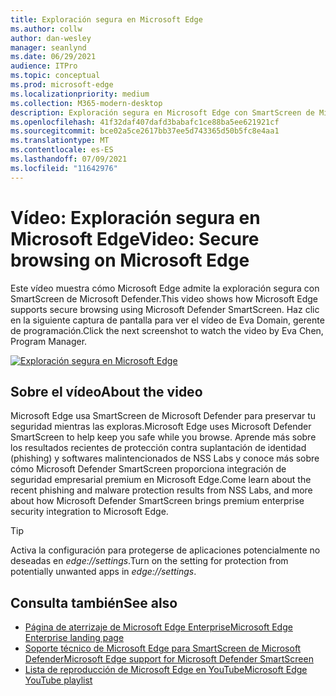 ```yaml
---
title: Exploración segura en Microsoft Edge
ms.author: collw
author: dan-wesley
manager: seanlynd
ms.date: 06/29/2021
audience: ITPro
ms.topic: conceptual
ms.prod: microsoft-edge
ms.localizationpriority: medium
ms.collection: M365-modern-desktop
description: Exploración segura en Microsoft Edge con SmartScreen de Microsoft Defender
ms.openlocfilehash: 41f32daf407dafd3babafc1ce88ba5ee621921cf
ms.sourcegitcommit: bce02a5ce2617bb37ee5d743365d50b5fc8e4aa1
ms.translationtype: MT
ms.contentlocale: es-ES
ms.lasthandoff: 07/09/2021
ms.locfileid: "11642976"
---
```

# <a name="video-secure-browsing-on-microsoft-edge"></a><span data-ttu-id="47a76-103">Vídeo: Exploración segura en Microsoft Edge</span><span class="sxs-lookup"><span data-stu-id="47a76-103">Video: Secure browsing on Microsoft Edge</span></span>

<span data-ttu-id="47a76-104">Este vídeo muestra cómo Microsoft Edge admite la exploración segura con SmartScreen de Microsoft Defender.</span><span class="sxs-lookup"><span data-stu-id="47a76-104">This video shows how Microsoft Edge supports secure browsing using Microsoft Defender SmartScreen.</span></span> <span data-ttu-id="47a76-105">Haz clic en la siguiente captura de pantalla para ver el vídeo de Eva Domain, gerente de programación.</span><span class="sxs-lookup"><span data-stu-id="47a76-105">Click the next screenshot to watch the video by Eva Chen, Program Manager.</span></span>

[![Exploración segura en Microsoft Edge](media/microsoft-edge-video-security-smartscreen/0.png)](http://www.youtube.com/watch?v=s9kk88SkjLw "Secure browsing on Microsoft Edge")

## <a name="about-the-video"></a><span data-ttu-id="47a76-107">Sobre el vídeo</span><span class="sxs-lookup"><span data-stu-id="47a76-107">About the video</span></span>

<span data-ttu-id="47a76-108">Microsoft Edge usa SmartScreen de Microsoft Defender para preservar tu seguridad mientras las exploras.</span><span class="sxs-lookup"><span data-stu-id="47a76-108">Microsoft Edge uses Microsoft Defender SmartScreen to help keep you safe while you browse.</span></span> <span data-ttu-id="47a76-109">Aprende más sobre los resultados recientes de protección contra suplantación de identidad (phishing) y softwares malintencionados de NSS Labs y conoce más sobre cómo Microsoft Defender SmartScreen proporciona integración de seguridad empresarial premium en Microsoft Edge.</span><span class="sxs-lookup"><span data-stu-id="47a76-109">Come learn about the recent phishing and malware protection results from NSS Labs, and more about how Microsoft Defender SmartScreen brings premium enterprise security integration to Microsoft Edge.</span></span>

> [!TIP]
> <span data-ttu-id="47a76-110">Activa la configuración para protegerse de aplicaciones potencialmente no deseadas en *edge://settings*.</span><span class="sxs-lookup"><span data-stu-id="47a76-110">Turn on the setting for protection from potentially unwanted apps in *edge://settings*.</span></span>

## <a name="see-also"></a><span data-ttu-id="47a76-111">Consulta también</span><span class="sxs-lookup"><span data-stu-id="47a76-111">See also</span></span>

- [<span data-ttu-id="47a76-112">Página de aterrizaje de Microsoft Edge Enterprise</span><span class="sxs-lookup"><span data-stu-id="47a76-112">Microsoft Edge Enterprise landing page</span></span>](https://aka.ms/EdgeEnterprise)
- [<span data-ttu-id="47a76-113">Soporte técnico de Microsoft Edge para SmartScreen de Microsoft Defender</span><span class="sxs-lookup"><span data-stu-id="47a76-113">Microsoft Edge support for Microsoft Defender SmartScreen</span></span>](microsoft-edge-security-smartscreen.md)
- [<span data-ttu-id="47a76-114">Lista de reproducción de Microsoft Edge en YouTube</span><span class="sxs-lookup"><span data-stu-id="47a76-114">Microsoft Edge YouTube playlist</span></span>](https://www.youtube.com/playlist?list=PLXtHYVsvn_b-uXh1tMeYpT-0iD8tD3tFy)
